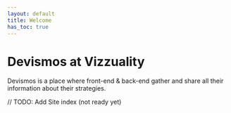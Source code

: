 ```yaml
---
layout: default
title: Welcome
has_toc: true
---
```


# Devismos at Vizzuality

Devismos is a place where front-end & back-end gather and share all their information about their strategies.

// TODO: Add Site index (not ready yet)
